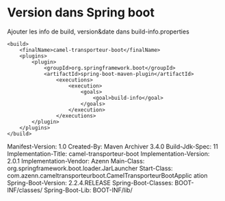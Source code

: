 
Version dans Spring boot
========================
Ajouter les info de build, version&date dans build-info.properties

    <build>
        <finalName>camel-transporteur-boot</finalName>
        <plugins>
            <plugin>
                <groupId>org.springframework.boot</groupId>
                <artifactId>spring-boot-maven-plugin</artifactId>
                    <executions>
                        <execution>
                            <goals>
                                <goal>build-info</goal>
                            </goals>
                        </execution>
                    </executions>
            </plugin>
        </plugins>
    </build>




Manifest-Version: 1.0
Created-By: Maven Archiver 3.4.0
Build-Jdk-Spec: 11
Implementation-Title: camel-transporteur-boot
Implementation-Version: 2.0.1
Implementation-Vendor: Azenn
Main-Class: org.springframework.boot.loader.JarLauncher
Start-Class: com.azenn.cameltransporteurboot.CamelTransporteurBootApplic
 ation
Spring-Boot-Version: 2.2.4.RELEASE
Spring-Boot-Classes: BOOT-INF/classes/
Spring-Boot-Lib: BOOT-INF/lib/

